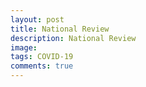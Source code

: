 ```yaml
---
layout: post
title: National Review
description: National Review
image: 
tags: COVID-19
comments: true
---
```

